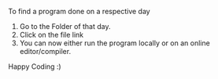 To find a program done on a respective day
1. Go to the Folder of that day.
2. Click on the file link
3. You can now either run the program locally or on an online editor/compiler.

Happy Coding :) 
